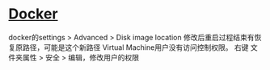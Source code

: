 #  [Docker](https://www.jianshu.com/p/3a339072ca7d)

docker的settings > Advanced >  Disk image location 修改后重启过程结束有恢复原路径，可能是这个新路径 Virtual Machine用户没有访问控制权限。
右键 文件夹属性 > 安全 > 编辑，修改用户的权限